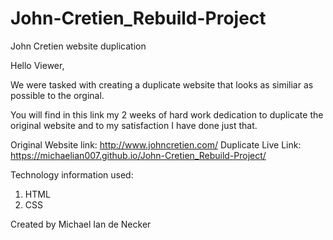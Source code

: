 # John-Cretien_Rebuild-Project
John Cretien website duplication


Hello Viewer,

We were tasked with creating a duplicate website that looks as similiar as possible to the orginal.

You will find in this link my 2 weeks of hard work dedication to duplicate the original website
and to my satisfaction I have done just that.

Original Website link: http://www.johncretien.com/
Duplicate Live Link: https://michaelian007.github.io/John-Cretien_Rebuild-Project/

Technology information used:
1) HTML
2) CSS

Created by Michael Ian de Necker

